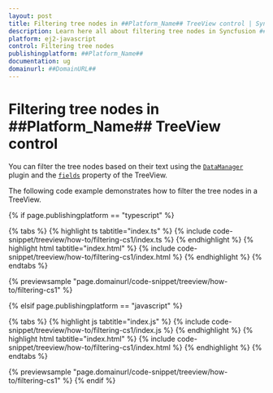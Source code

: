 ```yaml
---
layout: post
title: Filtering tree nodes in ##Platform_Name## TreeView control | Syncfusion
description: Learn here all about filtering tree nodes in Syncfusion ##Platform_Name## TreeView control of Syncfusion Essential JS 2 and more.
platform: ej2-javascript
control: Filtering tree nodes
publishingplatform: ##Platform_Name##
documentation: ug
domainurl: ##DomainURL##
---
```


# Filtering tree nodes in ##Platform_Name## TreeView control

You can filter the tree nodes based on their text using the [`DataManager`](../../api/data/dataManager/) plugin and the [`fields`](../../api/treeview/#fields) property of the TreeView.

The following code example demonstrates how to filter the tree nodes in a TreeView.

{% if page.publishingplatform == "typescript" %}

 {% tabs %}
{% highlight ts tabtitle="index.ts" %}
{% include code-snippet/treeview/how-to/filtering-cs1/index.ts %}
{% endhighlight %}
{% highlight html tabtitle="index.html" %}
{% include code-snippet/treeview/how-to/filtering-cs1/index.html %}
{% endhighlight %}
{% endtabs %}
        
{% previewsample "page.domainurl/code-snippet/treeview/how-to/filtering-cs1" %}

{% elsif page.publishingplatform == "javascript" %}

{% tabs %}
{% highlight js tabtitle="index.js" %}
{% include code-snippet/treeview/how-to/filtering-cs1/index.js %}
{% endhighlight %}
{% highlight html tabtitle="index.html" %}
{% include code-snippet/treeview/how-to/filtering-cs1/index.html %}
{% endhighlight %}
{% endtabs %}

{% previewsample "page.domainurl/code-snippet/treeview/how-to/filtering-cs1" %}
{% endif %}
